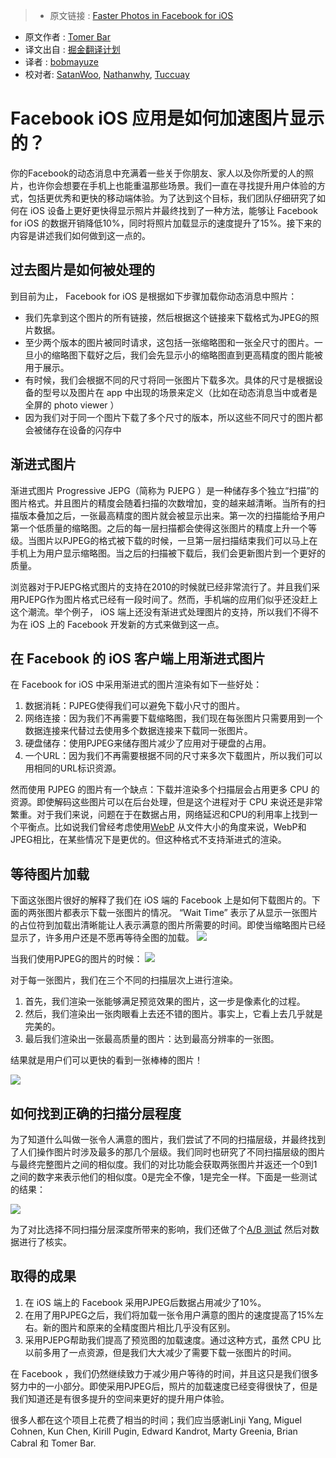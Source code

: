 > * 原文链接 : [Faster Photos in Facebook for iOS](https://code.facebook.com/posts/857662304298232/faster-photos-in-facebook-for-ios/)
* 原文作者 : [Tomer Bar](https://www.facebook.com/bar)
* 译文出自 : [掘金翻译计划](https://github.com/xitu/gold-miner)
* 译者 : [bobmayuze](https://github.com/bobmayuze)
* 校对者: [SatanWoo](https://github.com/SatanWoo), [Nathanwhy](https://github.com/nathanwhy), [Tuccuay](https://github.com/Tuccuay)

# Facebook iOS 应用是如何加速图片显示的？

你的Facebook的动态消息中充满着一些关于你朋友、家人以及你所爱的人的照片，也许你会想要在手机上也能重温那些场景。我们一直在寻找提升用户体验的方式，包括更优秀和更快的移动端体验。为了达到这个目标，我们团队仔细研究了如何在 iOS 设备上更好更快得显示照片并最终找到了一种方法，能够让 Facebook for iOS 的数据开销降低10%，同时将照片加载显示的速度提升了15%。接下来的内容是讲述我们如何做到这一点的。

## 过去图片是如何被处理的

到目前为止， Facebook for iOS 是根据如下步骤加载你动态消息中照片：

*   我们先拿到这个图片的所有链接，然后根据这个链接来下载格式为JPEG的照片数据。
*   至少两个版本的图片被同时请求，这包括一张缩略图和一张全尺寸的图片。一旦小的缩略图下载好之后，我们会先显示小的缩略图直到更高精度的图片能被用于展示。
*   有时候，我们会根据不同的尺寸将同一张图片下载多次。具体的尺寸是根据设备的型号以及图片在 app 中出现的场景来定义（比如在动态消息当中或者是全屏的 photo viewer ）
*   因为我们对于同一个图片下载了多个尺寸的版本，所以这些不同尺寸的图片都会被储存在设备的闪存中

## 渐进式图片

渐进式图片 Progressive JEPG（简称为 PJEPG ）是一种储存多个独立“扫描”的图片格式。并且图片的精度会随着扫描的次数增加，变的越来越清晰。当所有的扫描版本叠加之后，一张最高精度的图片就会被显示出来。第一次的扫描能给予用户第一个低质量的缩略图。之后的每一层扫描都会使得这张图片的精度上升一个等级。当图片以PJPEG的格式被下载的时候，一旦第一层扫描结束我们可以马上在手机上为用户显示缩略图。当之后的扫描被下载后，我们会更新图片到一个更好的质量。

浏览器对于PJEPG格式图片的支持在2010的时候就已经非常流行了。并且我们采用PJEPG作为图片格式已经有一段时间了。然而，手机端的应用们似乎还没赶上这个潮流。举个例子， iOS 端上还没有渐进式处理图片的支持，所以我们不得不为在 iOS 上的 Facebook 开发新的方式来做到这一点。

## 在 Facebook 的 iOS 客户端上用渐进式图片

在 Facebook for iOS 中采用渐进式的图片渲染有如下一些好处：

1.  数据消耗：PJPEG使得我们可以避免下载小尺寸的图片。
2.  网络连接：因为我们不再需要下载缩略图，我们现在每张图片只需要用到一个数据连接来代替过去使用多个数据连接来下载同一张图片。
3.  硬盘储存：使用PJPEG来储存图片减少了应用对于硬盘的占用。
4.  一个URL：因为我们不再需要根据不同的尺寸来多次下载图片，所以我们可以用相同的URL标识资源。

然而使用 PJPEG 的图片有一个缺点：下载并渲染多个扫描层会占用更多 CPU 的资源。即使解码这些图片可以在后台处理，但是这个进程对于 CPU 来说还是非常繁重。对于我们来说，问题在于在数据占用，网络延迟和CPU的利用率上找到一个平衡点。比如说我们曾经考虑使用[WebP](http://en.wikipedia.org/wiki/WebP) 从文件大小的角度来说，WebP和JPEG相比，在某些情况下是更优的。但这种格式不支持渐进式的渲染。

## 等待图片加载

下面这张图片很好的解释了我们在 iOS 端的 Facebook 上是如何下载图片的。下面的两张图片都表示下载一张图片的情况。 “Wait Time” 表示了从显示一张图片的占位符到加载出清晰能让人表示满意的图片所需要的时间。即使当缩略图片已经显示了，许多用户还是不愿再等待全图的加载。
![](https://fbcdn-dragon-a.akamaihd.net/hphotos-ak-xaf1/t39.2365-6/10540969_770021873088131_38326442_n.jpeg)

当我们使用PJPEG的图片的时候：
![](https://fbcdn-dragon-a.akamaihd.net/hphotos-ak-xap1/t39.2365-6/10935998_1623200524568459_2147345899_n.jpeg)

对于每一张图片，我们在三个不同的扫描层次上进行渲染。

1.  首先，我们渲染一张能够满足预览效果的图片，这一步是像素化的过程。
2.  然后，我们渲染出一张肉眼看上去还不错的图片。事实上，它看上去几乎就是完美的。
3.  最后我们渲染出一张最高质量的图片：达到最高分辨率的一张图。

结果就是用户们可以更快的看到一张棒棒的图片！

![](https://fbcdn-dragon-a.akamaihd.net/hphotos-ak-xft1/t39.2365-6/10935975_819617794775832_888993011_n.png)

## 如何找到正确的扫描分层程度

为了知道什么叫做一张令人满意的图片，我们尝试了不同的扫描层级，并最终找到了人们操作图片时涉及最多的那几个层级。我们同时也研究了不同扫描层级的图片与最终完整图片之间的相似度。我们的对比功能会获取两张图片并返还一个0到1之间的数字来表示他们的相似度。0是完全不像，1是完全一样。下面是一些测试的结果：

![](https://fbcdn-dragon-a.akamaihd.net/hphotos-ak-xpf1/t39.2365-6/10956903_771333189588155_1044601403_n.png)

为了对比选择不同扫描分层深度所带来的影响，我们还做了个[A/B 测试](https://code.facebook.com/posts/520580318041111/airlock-facebook-s-mobile-a-b-testing-framework/) 然后对数据进行了核实。

## 取得的成果

1.  在 iOS 端上的 Facebook 采用PJPEG后数据占用减少了10%。
2.  在用了用PJPEG之后，我们将加载一张令用户满意的图片的速度提高了15%左右。新的图片和原来的全精度图片相比几乎没有区别。
3.  采用PJEPG帮助我们提高了预览图的加载速度。通过这种方式，虽然 CPU 比以前多用了一点资源，但是我们大大减少了需要下载一张图片的时间。

在 Facebook ，我们仍然继续致力于减少用户等待的时间，并且这只是我们很多努力中的一小部分。即使采用PJPEG后，照片的加载速度已经变得很快了，但是我们知道还是有很多提升的空间来更好的提升用户体验。

很多人都在这个项目上花费了相当的时间；我们应当感谢Linji Yang, Miguel Cohnen, Kun Chen, Kirill Pugin, Edward Kandrot, Marty Greenia, Brian Cabral 和 Tomer Bar.

